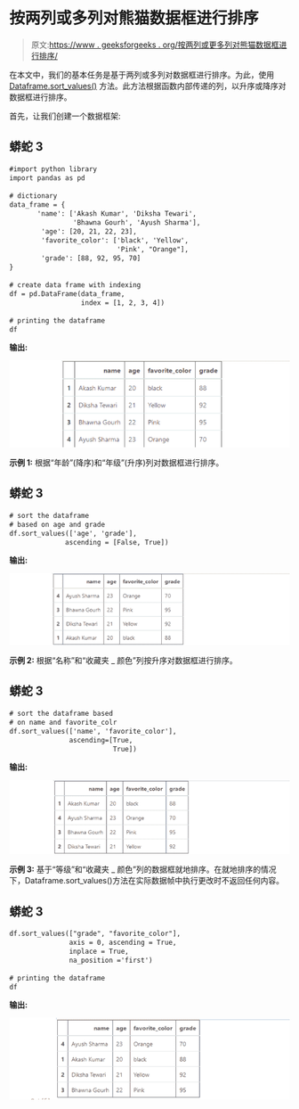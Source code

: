 # 按两列或多列对熊猫数据框进行排序

> 原文:[https://www . geeksforgeeks . org/按两列或更多列对熊猫数据框进行排序/](https://www.geeksforgeeks.org/sort-the-pandas-dataframe-by-two-or-more-columns/)

在本文中，我们的基本任务是基于两列或多列对数据框进行排序。为此，使用 [Dataframe.sort_values()](https://www.geeksforgeeks.org/python-pandas-dataframe-sort_values-set-1/) 方法。此方法根据函数内部传递的列，以升序或降序对数据框进行排序。

首先，让我们创建一个数据框架:

## 蟒蛇 3

```
#import python library
import pandas as pd

# dictionary
data_frame = {
       'name': ['Akash Kumar', 'Diksha Tewari',
                'Bhawna Gourh', 'Ayush Sharma'],
        'age': [20, 21, 22, 23],
        'favorite_color': ['black', 'Yellow', 
                           'Pink', "Orange"],
        'grade': [88, 92, 95, 70]
}

# create data frame with indexing
df = pd.DataFrame(data_frame, 
                  index = [1, 2, 3, 4])

# printing the dataframe
df
```

**输出:**

![Dataframe](img/aed1d28dd283b716eb21cb9ada4c97ef.png)

**示例 1:** 根据“年龄”(降序)和“年级”(升序)列对数据框进行排序。

## 蟒蛇 3

```
# sort the dataframe
# based on age and grade
df.sort_values(['age', 'grade'],
              ascending = [False, True])
```

**输出:**

![sorted dataframe based on age and grade](img/c65ecf67a5e3da75d447b6a9e4671d90.png)

**示例 2:** 根据“名称”和“收藏夹 _ 颜色”列按升序对数据框进行排序。

## 蟒蛇 3

```
# sort the dataframe based 
# on name and favorite_colr
df.sort_values(['name', 'favorite_color'], 
               ascending=[True,
                          True])
```

**输出:**

![sorted dataframe based on name and color](img/c182c008c9a1c8e502be3f71879ef754.png)

**示例 3:** 基于“等级”和“收藏夹 _ 颜色”列的数据框就地排序。在就地排序的情况下，Dataframe.sort_values()方法在实际数据帧中执行更改时不返回任何内容。

## 蟒蛇 3

```
df.sort_values(["grade", "favorite_color"], 
               axis = 0, ascending = True, 
               inplace = True,
               na_position ='first')

# printing the dataframe
df
```

**输出:**

![sorted dataframe based on grade and favorite color](img/ba0003d54474f61823873fe1af625344.png)